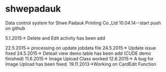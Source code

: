 # shwepadauk
Data control system for Shwe Padauk Printing Co.,Ltd
10.04.14--start push on github

5.1.2015-> Delete and Edit activity has been add

22.5.2015-> processing on update jobdata file
24.5.2015-> Update issue fixed
24.5.2015-> Deteail view demo table has been add (CUDE demo finished)
11.6.2015-> Image Upload Class worked
12.6.2015-> A bug for Image Upload has been fixed.
19.11.2013->Working on CardEdit Function